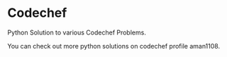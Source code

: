 # Codechef
Python Solution to various Codechef Problems.

You can check out more python solutions on codechef profile aman1108.
